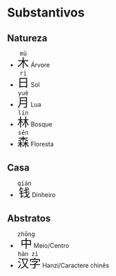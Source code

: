# Substantivos

## Natureza

-   <font size="6"><code><ruby>木<rt>mù</rt></ruby></code></font> Árvore
-   <font size="6"><code><ruby>日<rt>rì</rt></ruby></code></font> Sol
-   <font size="6"><code><ruby>月<rt>yuè</rt></ruby></code></font> Lua
-   <font size="6"><code><ruby>林<rt>lín</rt></ruby></code></font> Bosque
-   <font size="6"><code><ruby>森<rt>sēn</rt></ruby></code></font> Floresta

## Casa

-   <font size="6"><code><ruby>钱<rt>qián</rt></ruby></code></font> Dinheiro

## Abstratos

-   <font size="6"><code><ruby>中<rt>zhōng</rt></ruby></code></font> Meio/Centro
-   <font size="6"><code><ruby>汉<rt>hàn</rt>字<rt>zì</rt></ruby></code></font> Hanzi/Caractere chinês
